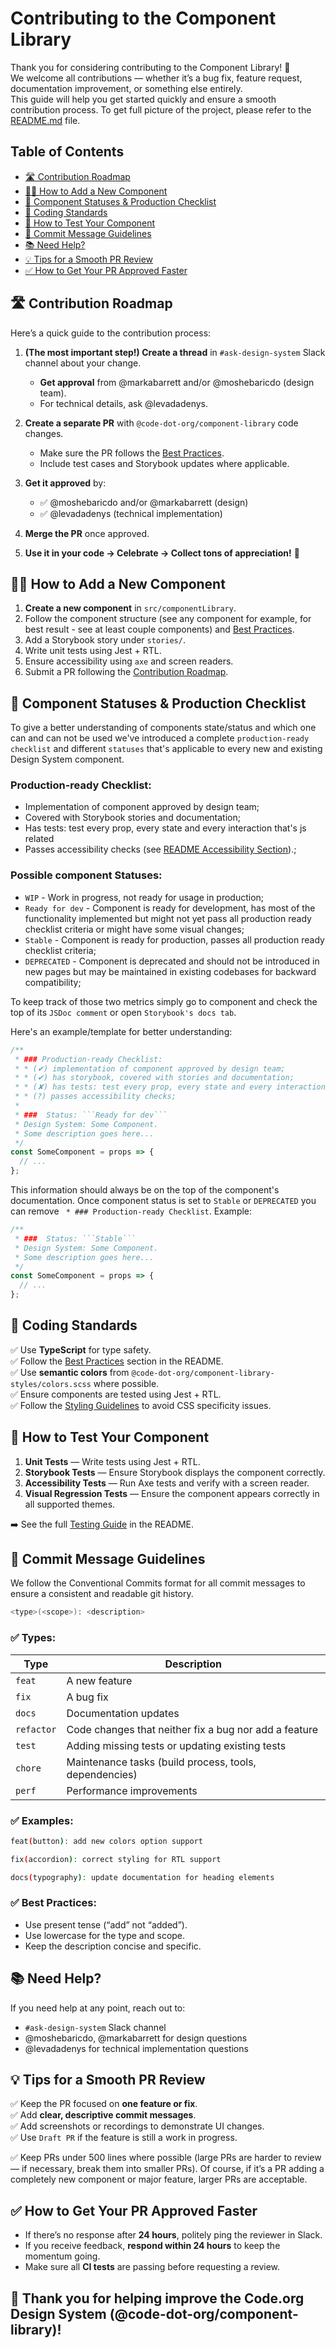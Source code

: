 # Contributing to the Component Library

Thank you for considering contributing to the Component Library! 🎉  
We welcome all contributions — whether it’s a bug fix, feature request, documentation improvement, or something else
entirely.  
This guide will help you get started quickly and ensure a smooth contribution process. To get full picture of
the project, please refer to the [README.md](./README.md) file.

## Table of Contents

- [🛣️ Contribution Roadmap](#-contribution-roadmap)
- [🧑‍💻 How to Add a New Component](#-how-to-add-a-new-component)
- [🚦 Component Statuses & Production Checklist](#-component-statuses--production-checklist)
- [🎯 Coding Standards](#-coding-standards)
- [🧪 How to Test Your Component](#-how-to-test-your-component)
- [🔀 Commit Message Guidelines](#-commit-message-guidelines)
- [📚 Need Help?](#-need-help)
- [💡 Tips for a Smooth PR Review](#-tips-for-a-smooth-pr-review)
- [✅ How to Get Your PR Approved Faster](#-how-to-get-your-pr-approved-faster)

## 🛣️ Contribution Roadmap

Here’s a quick guide to the contribution process:

1. **(The most important step!) Create a thread** in `#ask-design-system` Slack channel about your change.

   - **Get approval** from @markabarrett and/or @moshebaricdo (design team).
   - For technical details, ask @levadadenys.

2. **Create a separate PR** with `@code-dot-org/component-library` code changes.

   - Make sure the PR follows the [Best Practices](./README.md/#best-practices).
   - Include test cases and Storybook updates where applicable.

3. **Get it approved** by:

   - ✅ @moshebaricdo and/or @markabarrett (design)
   - ✅ @levadadenys (technical implementation)

4. **Merge the PR** once approved.

5. **Use it in your code → Celebrate → Collect tons of appreciation!** 🎉

## 🧑‍💻 How to Add a New Component

1. **Create a new component** in `src/componentLibrary`.
2. Follow the component structure (see any component for example, for best result - see at least couple components)
   and [Best Practices](./README.md/#best-practices).
3. Add a Storybook story under `stories/`.
4. Write unit tests using Jest + RTL.
5. Ensure accessibility using `axe` and screen readers.
6. Submit a PR following the [Contribution Roadmap](#-contribution-roadmap).

## 🚦 Component Statuses & Production Checklist

To give a better understanding of components state/status and which one can and can not be used we've introduced
a complete `production-ready checklist` and different `statuses` that's applicable to every new and
existing Design System component.

### Production-ready Checklist:

- Implementation of component approved by design team;
- Covered with Storybook stories and documentation;
- Has tests: test every prop, every state and every interaction that's js related
- Passes accessibility checks (see [README Accessibility Section](./README.md#-accessibility)).;

### Possible component Statuses:

- `WIP` - Work in progress, not ready for usage in production;
- `Ready for dev` - Component is ready for development, has most of the functionality implemented but might not yet
  pass all production ready checklist criteria or might have some visual changes;
- `Stable` - Component is ready for production, passes all production ready checklist criteria;
- `DEPRECATED` - Component is deprecated and should not be introduced in new pages but may be maintained in existing
  codebases for backward compatibility;

To keep track of those two metrics simply go to component and check the top of its `JSDoc comment`
or open `Storybook's docs tab`.

Here's an example/template for better understanding:

````jsx
/**
 * ### Production-ready Checklist:
 * * (✔) implementation of component approved by design team;
 * * (✔) has storybook, covered with stories and documentation;
 * * (✘) has tests: test every prop, every state and every interaction that's js related;
 * * (?) passes accessibility checks;
 *
 * ###  Status: ```Ready for dev```
 * Design System: Some Component.
 * Some description goes here...
 */
const SomeComponent = props => {
  // ...
};
````

This information should always be on the top of the component's documentation. Once component status is set
to `Stable` or `DEPRECATED` you can remove ` * ### Production-ready Checklist`. Example:

````jsx
/**
 * ###  Status: ```Stable```
 * Design System: Some Component.
 * Some description goes here...
 */
const SomeComponent = props => {
  // ...
};
````

## 🎯 Coding Standards

✅ Use **TypeScript** for type safety.  
✅ Follow the [Best Practices](./README.md#best-practices) section in the README.  
✅ Use **semantic colors** from `@code-dot-org/component-library-styles/colors.scss` where possible.  
✅ Ensure components are tested using Jest + RTL.  
✅ Follow the [Styling Guidelines](./README.md#styling) to avoid CSS specificity issues.

## 🧪 How to Test Your Component

1. **Unit Tests** — Write tests using Jest + RTL.
2. **Storybook Tests** — Ensure Storybook displays the component correctly.
3. **Accessibility Tests** — Run Axe tests and verify with a screen reader.
4. **Visual Regression Tests** — Ensure the component appears correctly in all supported themes.

➡️ See the full [Testing Guide](./README.md#testing) in the README.

## 🔀 Commit Message Guidelines

We follow the Conventional Commits format for all commit messages to ensure a consistent and readable git history.

```bash
<type>(<scope>): <description>
```

### ✅ Types:

| Type       | Description                                            |
| ---------- | ------------------------------------------------------ |
| `feat`     | A new feature                                          |
| `fix`      | A bug fix                                              |
| `docs`     | Documentation updates                                  |
| `refactor` | Code changes that neither fix a bug nor add a feature  |
| `test`     | Adding missing tests or updating existing tests        |
| `chore`    | Maintenance tasks (build process, tools, dependencies) |
| `perf`     | Performance improvements                               |

### ✅ Examples:

```bash
feat(button): add new colors option support

fix(accordion): correct styling for RTL support

docs(typography): update documentation for heading elements
```

### ✅ Best Practices:

- Use present tense (“add” not “added”).
- Use lowercase for the type and scope.
- Keep the description concise and specific.

## 📚 Need Help?

If you need help at any point, reach out to:

- `#ask-design-system` Slack channel
- @moshebaricdo, @markabarrett for design questions
- @levadadenys for technical implementation questions

## 💡 Tips for a Smooth PR Review

✅ Keep the PR focused on **one feature or fix**.  
✅ Add **clear, descriptive commit messages**.  
✅ Add screenshots or recordings to demonstrate UI changes.  
✅ Use `Draft PR` if the feature is still a work in progress.

✅ Keep PRs under 500 lines where possible (large PRs are harder to review — if necessary,
break them into smaller PRs). Of course, if it’s a PR adding a completely new component or major feature,
larger PRs are acceptable.

## ✅ How to Get Your PR Approved Faster

- If there’s no response after **24 hours**, politely ping the reviewer in Slack.
- If you receive feedback, **respond within 24 hours** to keep the momentum going.
- Make sure all **CI tests** are passing before requesting a review.

## 🙌 Thank you for helping improve the Code.org Design System (@code-dot-org/component-library)!
